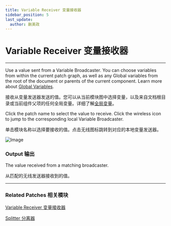 ```yaml
---
title: Variable Receiver 变量接收器
sidebar_position: 5
last_update:
  author: 蒯美政
---
```


# Variable Receiver 变量接收器

---

Use a value sent from a Variable Broadcaster. You can choose variables from within the current patch graph, as well as any Global variables from the root of the document or parents of the current component. Learn more about [Global Variables](./../Concepts/Variables.md).

接收从变量发送器发送的值。您可以从当前模块图中选择变量，以及来自文档根目录或当前组件父项的任何全局变量。详细了解[全局变量](./../Concepts/Variables.md)。

Click the patch name to select the value to receive. Click the wireless icon to jump to the corresponding local Variable Broadcaster.

单击模块名称以选择要接收的值。点击无线图标跳转到对应的本地变量发送器。

![Image](@site/static/img/docs/Utility/variable-receiver.png)

### Output 输出

The value received from a matching broadcaster.

从匹配的无线发送器接收到的值。

---

### Related Patches 相关模块

[Variable Receiver 变量接收器](./Variable%20Receiver.md)

[Splitter 分离器](./Splitter.md)
